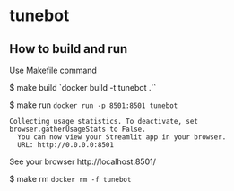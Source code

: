 # tunebot

## How to build and run

Use Makefile command

$ make build
`docker build -t tunebot .``

$ make run
`docker run -p 8501:8501 tunebot`

```
Collecting usage statistics. To deactivate, set browser.gatherUsageStats to False.
  You can now view your Streamlit app in your browser.
  URL: http://0.0.0.0:8501
```

See your browser http://localhost:8501/

$ make rm
`docker rm -f tunebot`
